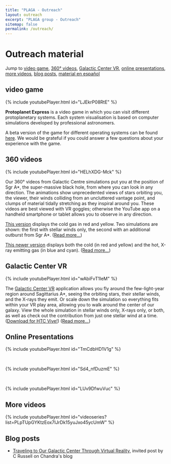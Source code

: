 ```yaml
---
title: "PLAGA - Outreach"
layout: outreach
excerpt: "PLAGA group - Outreach"
sitemap: false
permalink: /outreach/
---
```


# Outreach material

Jump to [video game](#video-game), [360° videos](#360-videos), [Galactic Center VR](#galactic-center-vr), [online presentations](#online-presentations), [more videos](#more-videos), [blog posts](#blog-posts), [material en español](/plaga/divulgacion)


## video game

{% include youtubePlayer.html id="LJEkrP08RtE" %}

**Protoplanet Express** is a video game in which you can visit different protoplanetary systems.  Each system visualisation is based on computer simulations developed by professional astronomers.

A beta version of the game for different operating systems can be found [here](https://docs.google.com/forms/d/e/1FAIpQLSfWOr-7_aDPBvLBNjyfATgq3zNEBcgyxdTZB3892Vm7Mjpktg/viewform).  We would be grateful if you could answer a few questions about your experience with the game.


## 360 videos

{% include youtubePlayer.html id="HELhXDG-Mck" %}

Our 360° videos from Galactic Centre simulations put you at the
position of Sgr A*, the super-massive black hole, from where you can
look in any direction.  The animations show unprecedented views of
stars orbiting you, the viewer, their winds colliding from an
uncluttered vantage point, and clumps of material tidally stretching
as they inspiral around you.  These videos are best viewed with VR
goggles; otherwise the YouTube app on a handheld smartphone or tablet
allows you to observe in any direction.

[This version](https://youtu.be/YKzxmeABbkU)
displays the cold gas in red and yellow.  Two simulations are shown:
the first with stellar winds only, the second with an additional
outburst from Sgr A*.
([Read more...](https://www.nasa.gov/mission_pages/chandra/news/scientists-take-viewers-to-the-center-of-the-milky-way.html))


[This newer version](https://youtu.be/wBxW2_B9_Is)
displays both the cold (in red and yellow) and the
hot, X-ray emitting gas (in blue and cyan).
([Read more...](https://www.nasa.gov/mission_pages/chandra/news/galactic-center-visualization-delivers-star-power.html))


## Galactic Center VR

{% include youtubePlayer.html id="wAbiFvT1IeM" %}

The [Galactic Center VR](https://store.steampowered.com/app/1240350/Galactic_Center_VR/)
application allows you fly around the few-light-year region around
Sagittarius A*, seeing the orbiting stars, their stellar winds, and
the X-rays they emit. Or scale down the simulation so everything fits
within your VR play area, allowing you to walk around the center of
our galaxy. View the whole simulation in stellar winds only, X-rays
only, or both, as well as check out the contribution from just one
stellar wind at a time.
([Download for HTC Vive!](https://store.steampowered.com/app/1240350/Galactic_Center_VR/))
([Read more...](https://www.nasa.gov/mission_pages/chandra/news/a-new-galactic-center-adventure-in-virtual-reality.html))



## Online Presentations

{% include youtubePlayer.html id="TmCdbHD1V1g" %}
<P>&nbsp;</P>
{% include youtubePlayer.html id="Sd4_nfDuzmE" %}
<P>&nbsp;</P>
{% include youtubePlayer.html id="LUv9DfwuVuc" %}

## More videos

{% include youtubePlayer.html id="videoseries?list=PLpTUpGYKtzEox7IJrDk15yuJxo45ycUmW" %}



## Blog posts


* [Traveling to Our Galactic Center Through Virtual Reality](https://chandra.harvard.edu/blog/node/755), invited post by C Russell on Chandra's blog



<P>&nbsp;</P>